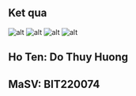 ## Ket qua
![alt](anh1.jpg)
![alt](anh2.jpg)
![alt](anh3.jpg)
![alt](anh4.jpg)

## Ho Ten: Do Thuy Huong
## MaSV: BIT220074